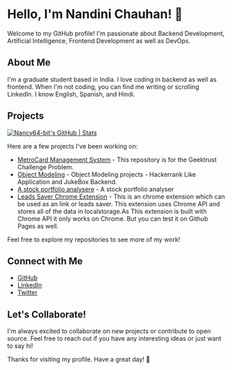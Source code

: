 # Hello, I'm Nandini Chauhan! 👋

Welcome to my GitHub profile! I'm passionate about Backend Development, Artificial Intelligence, Frontend Development as well as DevOps.

## About Me

I'm a graduate student based in India. I love coding in backend as well as frontend. When I'm not coding, you can find me writing or scrolling LinkedIn. I know English, Spanish, and Hindi.

## Projects

[![Nancy64-bit's GitHub | Stats](https://stats.quine.sh/Nancy64-bit/github?theme=dark)](https://quine.sh?utm_source=widgets&utm_campaign=Nancy64-bit)

Here are a few projects I've been working on:

- [MetroCard Management System](https://github.com/Nancy64-bit/MetroCard-Management-System) - This repository is for the Geektrust Challenge Problem.
- [Object Modeling](https://github.com/Nancy64-bit/Object-Modeling) - Object Modeling projects - Hackerrank Like Application and JukeBox Backend.
- [A stock portfolio analysere](https://github.com/Nancy64-bit/QMoney) - A stock portfolio analyser
- [Leads Saver Chrome Extension](https://github.com/Nancy64-bit/Leads-Saver) - This is an chrome extension which can be used as an link or leads saver. This extension uses Chrome API and stores all of the data in localstorage.As This extension is built with Chrome API it only works on Chrome. But you can test it on Github Pages as well.

Feel free to explore my repositories to see more of my work!

## Connect with Me

- [GitHub](https://github.com/Nancy64-bit)
- [LinkedIn](https://www.linkedin.com/in/hackergwen)
- [Twitter](https://twitter.com/hackergwen)

## Let's Collaborate!

I'm always excited to collaborate on new projects or contribute to open source. Feel free to reach out if you have any interesting ideas or just want to say hi!

Thanks for visiting my profile. Have a great day! 🌟
